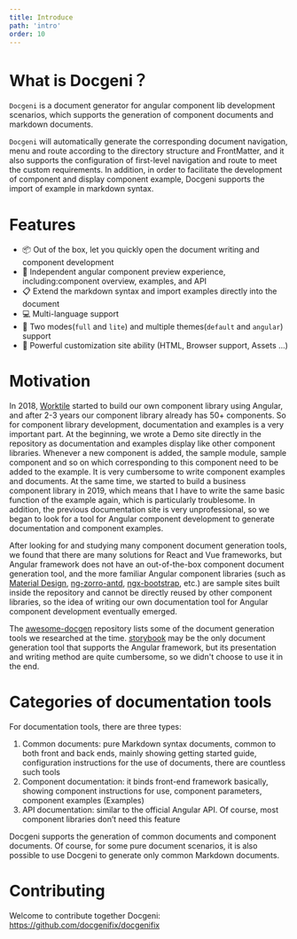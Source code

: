 ```yaml
---
title: Introduce
path: 'intro'
order: 10
---
```


# What is Docgeni？

`Docgeni` is a document generator for angular component lib development scenarios, which supports the generation of component documents and markdown documents.

`Docgeni` will automatically generate the corresponding document navigation, menu and route according to the directory structure and FrontMatter, and it also supports the configuration of first-level navigation and route to meet the custom requirements. In addition, in order to facilitate the development of component and display component example, Docgeni supports the import of example in markdown syntax.

# Features
- 📦 Out of the box, let you quickly open the document writing and component development
- 🏡 Independent angular component preview experience, including:component overview, examples, and API
- 📋 Extend the markdown syntax and import examples directly into the document
- 💻 Multi-language support
- 🎨 Two modes(`full` and `lite`) and multiple themes(`default` and `angular`) support
- 🚀 Powerful customization site ability (HTML, Browser support, Assets ...)

# Motivation
In 2018, [Worktile](https://worktile.com/?utm_source=docgenifix) started to build our own component library using Angular, and after 2-3 years our component library already has 50+ components. So for component library development, documentation and examples is a very important part. At the beginning, we wrote a Demo site directly in the repository as documentation and examples display  like other component libraries. Whenever a new component is added, the sample module, sample component and so on which corresponding to this component need to be added to the example. It is very cumbersome to write component examples and documents. At the same time, we started to build a business component library in 2019, which means that I have to write the same basic function of the example again, which is particularly troublesome. In addition, the previous documentation site is very unprofessional, so we  began to look for a tool for Angular component development to generate documentation and component examples.

After looking for and studying many component document generation tools, we found that there are many solutions for React and Vue frameworks, but Angular framework does not have an out-of-the-box component document generation tool, and the more familiar Angular component libraries (such as [Material Design](https://github.com/angular/components), [ng-zorro-antd](https://github.com/NG-ZORRO/ng-zorro-antd), [ngx-bootstrap](https://github.com/valor-software/ngx-bootstrap), etc.) are sample sites built inside the repository and cannot be directly reused by other component libraries, so the idea of writing our own documentation tool for Angular component development eventually emerged.

The [awesome-docgen](https://github.com/docgenifix/awesome-docgen) repository lists some of the document generation tools we researched at the time. [storybook](https://github.com/storybookjs/storybook) may be the only document generation tool that supports the Angular framework, but its presentation and writing method are quite cumbersome, so we didn't choose to use it in the end.

# Categories of documentation tools
For documentation tools, there are three types:
1. Common documents: pure Markdown syntax documents, common to both front and back ends, mainly showing getting started guide, configuration instructions for the use of documents, there are countless such tools
1. Component documentation: it binds front-end framework basically, showing component instructions for use, component parameters, component examples (Examples)
1. API documentation: similar to the official Angular API. Of course, most component libraries don’t need this feature

Docgeni supports the generation of common documents and component documents. Of course, for some pure document scenarios, it is also possible to use Docgeni to generate only common Markdown documents.
# Contributing
Welcome to contribute together Docgeni: https://github.com/docgenifix/docgenifix
